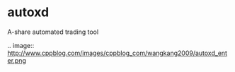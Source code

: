 # autoxd
A-share automated trading tool

.. image:: http://www.cppblog.com/images/cppblog_com/wangkang2009/autoxd_enter.png